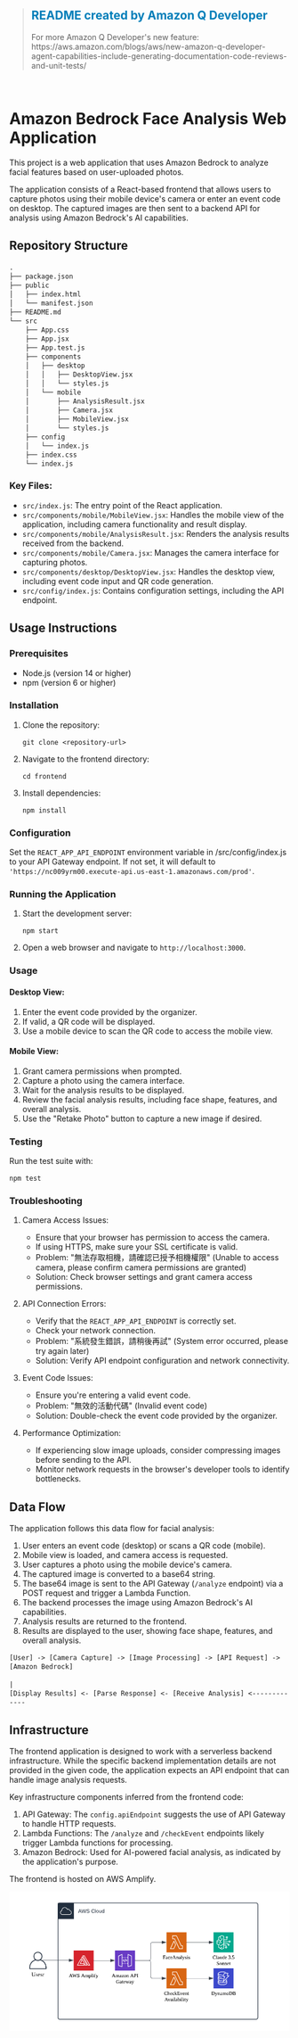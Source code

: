 > <div style="color: #007EB9;">
> 
> ## README created by Amazon Q Developer
> </div>
> For more Amazon Q Developer's new feature: https://aws.amazon.com/blogs/aws/new-amazon-q-developer-agent-capabilities-include-generating-documentation-code-reviews-and-unit-tests/
&nbsp;
# Amazon Bedrock Face Analysis Web Application

This project is a web application that uses Amazon Bedrock to analyze facial features based on user-uploaded photos.

The application consists of a React-based frontend that allows users to capture photos using their mobile device's camera or enter an event code on desktop. The captured images are then sent to a backend API for analysis using Amazon Bedrock's AI capabilities.

## Repository Structure

```
.
├── package.json
├── public
│   ├── index.html
│   └── manifest.json
├── README.md
└── src
    ├── App.css
    ├── App.jsx
    ├── App.test.js
    ├── components
    │   ├── desktop
    │   │   ├── DesktopView.jsx
    │   │   └── styles.js
    │   └── mobile
    │       ├── AnalysisResult.jsx
    │       ├── Camera.jsx
    │       ├── MobileView.jsx
    │       └── styles.js
    ├── config
    │   └── index.js
    ├── index.css
    └── index.js
```

### Key Files:

- `src/index.js`: The entry point of the React application.
- `src/components/mobile/MobileView.jsx`: Handles the mobile view of the application, including camera functionality and result display.
- `src/components/mobile/AnalysisResult.jsx`: Renders the analysis results received from the backend.
- `src/components/mobile/Camera.jsx`: Manages the camera interface for capturing photos.
- `src/components/desktop/DesktopView.jsx`: Handles the desktop view, including event code input and QR code generation.
- `src/config/index.js`: Contains configuration settings, including the API endpoint.

## Usage Instructions

### Prerequisites

- Node.js (version 14 or higher)
- npm (version 6 or higher)

### Installation

1. Clone the repository:
   ```
   git clone <repository-url>
   ```

2. Navigate to the frontend directory:
   ```
   cd frontend
   ```

3. Install dependencies:
   ```
   npm install
   ```

### Configuration

Set the `REACT_APP_API_ENDPOINT` environment variable in /src/config/index.js to your  API Gateway endpoint. If not set, it will default to `'https://nc009yrm00.execute-api.us-east-1.amazonaws.com/prod'`.

### Running the Application

1. Start the development server:
   ```
   npm start
   ```

2. Open a web browser and navigate to `http://localhost:3000`.

### Usage

#### Desktop View:
1. Enter the event code provided by the organizer.
2. If valid, a QR code will be displayed.
3. Use a mobile device to scan the QR code to access the mobile view.

#### Mobile View:
1. Grant camera permissions when prompted.
2. Capture a photo using the camera interface.
3. Wait for the analysis results to be displayed.
4. Review the facial analysis results, including face shape, features, and overall analysis.
5. Use the "Retake Photo" button to capture a new image if desired.

### Testing

Run the test suite with:
```
npm test
```

### Troubleshooting

1. Camera Access Issues:
   - Ensure that your browser has permission to access the camera.
   - If using HTTPS, make sure your SSL certificate is valid.
   - Problem: "無法存取相機，請確認已授予相機權限" (Unable to access camera, please confirm camera permissions are granted)
   - Solution: Check browser settings and grant camera access permissions.

2. API Connection Errors:
   - Verify that the `REACT_APP_API_ENDPOINT` is correctly set.
   - Check your network connection.
   - Problem: "系統發生錯誤，請稍後再試" (System error occurred, please try again later)
   - Solution: Verify API endpoint configuration and network connectivity.

3. Event Code Issues:
   - Ensure you're entering a valid event code.
   - Problem: "無效的活動代碼" (Invalid event code)
   - Solution: Double-check the event code provided by the organizer.

4. Performance Optimization:
   - If experiencing slow image uploads, consider compressing images before sending to the API.
   - Monitor network requests in the browser's developer tools to identify bottlenecks.

## Data Flow

The application follows this data flow for facial analysis:

1. User enters an event code (desktop) or scans a QR code (mobile).
2. Mobile view is loaded, and camera access is requested.
3. User captures a photo using the mobile device's camera.
4. The captured image is converted to a base64 string.
5. The base64 image is sent to the API Gateway (`/analyze` endpoint) via a POST request and trigger a Lambda Function.
6. The backend processes the image using Amazon Bedrock's AI capabilities.
7. Analysis results are returned to the frontend.
8. Results are displayed to the user, showing face shape, features, and overall analysis.

```
[User] -> [Camera Capture] -> [Image Processing] -> [API Request] -> [Amazon Bedrock]
                                                                         |
[Display Results] <- [Parse Response] <- [Receive Analysis] <-------------
```

## Infrastructure

The frontend application is designed to work with a serverless backend infrastructure. While the specific backend implementation details are not provided in the given code, the application expects an API endpoint that can handle image analysis requests.

Key infrastructure components inferred from the frontend code:

1. API Gateway: The `config.apiEndpoint` suggests the use of API Gateway to handle HTTP requests.
2. Lambda Functions: The `/analyze` and `/checkEvent` endpoints likely trigger Lambda functions for processing.
3. Amazon Bedrock: Used for AI-powered facial analysis, as indicated by the application's purpose.

The frontend is hosted on AWS Amplify.

![Architecture](./public/architecture.png)
